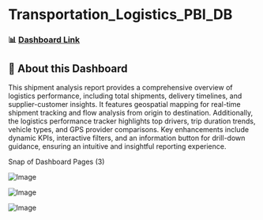 # Transportation_Logistics_PBI_DB

### 📊 [Dashboard Link](https://app.powerbi.com/view?r=eyJrIjoiOTk0OTQzMWMtMDc3Ni00NjU0LTk0MDYtYTk0MGM4ZTNiMDA5IiwidCI6IjQ2NTRiNmYxLTBlNDctNDU3OS1hOGExLTAyZmU5ZDk0M2M3YiIsImMiOjl9)

## 📌 About this Dashboard
This shipment analysis report provides a comprehensive overview of logistics performance, including total shipments, delivery timelines, and supplier-customer insights. It features geospatial mapping for real-time shipment tracking and flow analysis from origin to destination. Additionally, the logistics performance tracker highlights top drivers, trip duration trends, vehicle types, and GPS provider comparisons. Key enhancements include dynamic KPIs, interactive filters, and an information button for drill-down guidance, ensuring an intuitive and insightful reporting experience.

Snap of Dashboard Pages (3)

![Image](https://github.com/user-attachments/assets/550c75f4-f915-44f4-982a-f0aa11089c96)

![Image](https://github.com/user-attachments/assets/25ad2782-2e5e-41ff-873c-b9f781109a32)

![Image](https://github.com/user-attachments/assets/59512d47-95b8-447a-ad48-e579b553e254)
